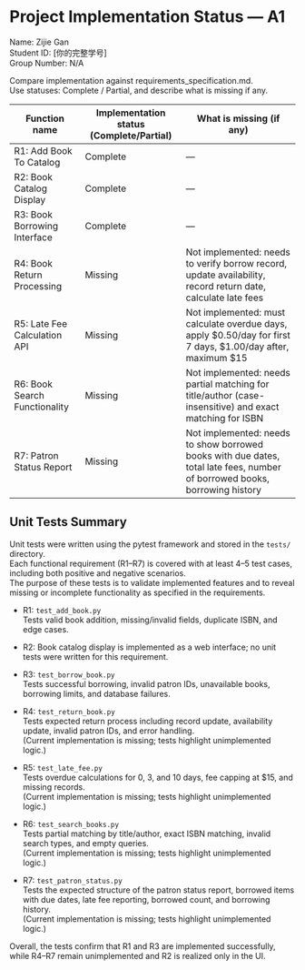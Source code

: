 # Project Implementation Status — A1

Name: Zijie Gan  
Student ID: [你的完整学号]  
Group Number: N/A  

Compare implementation against requirements_specification.md.  
Use statuses: Complete / Partial, and describe what is missing if any.

| Function name | Implementation status (Complete/Partial) | What is missing (if any) |
|---|---|---|
| R1: Add Book To Catalog | Complete | — |
| R2: Book Catalog Display | Complete | — |
| R3: Book Borrowing Interface | Complete | — |
| R4: Book Return Processing | Missing | Not implemented: needs to verify borrow record, update availability, record return date, calculate late fees |
| R5: Late Fee Calculation API | Missing | Not implemented: must calculate overdue days, apply $0.50/day for first 7 days, $1.00/day after, maximum $15 |
| R6: Book Search Functionality | Missing | Not implemented: needs partial matching for title/author (case-insensitive) and exact matching for ISBN |
| R7: Patron Status Report | Missing | Not implemented: needs to show borrowed books with due dates, total late fees, number of borrowed books, borrowing history |


## Unit Tests Summary

Unit tests were written using the pytest framework and stored in the `tests/` directory.  
Each functional requirement (R1–R7) is covered with at least 4–5 test cases, including both positive and negative scenarios.  
The purpose of these tests is to validate implemented features and to reveal missing or incomplete functionality as specified in the requirements.

- R1: `test_add_book.py`  
  Tests valid book addition, missing/invalid fields, duplicate ISBN, and edge cases.

- R2: Book catalog display is implemented as a web interface; no unit tests were written for this requirement.

- R3: `test_borrow_book.py`  
  Tests successful borrowing, invalid patron IDs, unavailable books, borrowing limits, and database failures.

- R4: `test_return_book.py`  
  Tests expected return process including record update, availability update, invalid patron IDs, and error handling.  
  (Current implementation is missing; tests highlight unimplemented logic.)

- R5: `test_late_fee.py`  
  Tests overdue calculations for 0, 3, and 10 days, fee capping at $15, and missing records.  
  (Current implementation is missing; tests highlight unimplemented logic.)

- R6: `test_search_books.py`  
  Tests partial matching by title/author, exact ISBN matching, invalid search types, and empty queries.  
  (Current implementation is missing; tests highlight unimplemented logic.)

- R7: `test_patron_status.py`  
  Tests the expected structure of the patron status report, borrowed items with due dates, late fee reporting, borrowed count, and borrowing history.  
  (Current implementation is missing; tests highlight unimplemented logic.)

Overall, the tests confirm that R1 and R3 are implemented successfully, while R4–R7 remain unimplemented and R2 is realized only in the UI.  
